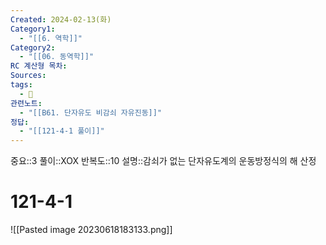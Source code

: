 ```yaml
---
Created: 2024-02-13(화)
Category1:
  - "[[6. 역학]]"
Category2:
  - "[[06. 동역학]]"
RC 계산형 목차: 
Sources: 
tags:
  - 🧮
관련노트:
  - "[[B61. 단자유도 비감쇠 자유진동]]"
정답:
  - "[[121-4-1 풀이]]"
---
```

중요::3
풀이::XOX
반복도::10
설명::감쇠가 없는 단자유도계의 운동방정식의 해 산정
#  121-4-1
![[Pasted image 20230618183133.png]]